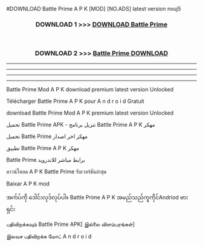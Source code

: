#DOWNLOAD Battle Prime  A P K [MOD] [NO.ADS] latest version nvuj5



<div align="center">

<h3>DOWNLOAD 1 >>> <a href="https://teeasianyam.web.app?sq=Battle Prime ">DOWNLOAD Battle Prime  </a></h3><br>

<h3>DOWNLOAD 2 >>> <a href="https://teeasianyam.web.app?sq=Battle Prime  ">Battle Prime   DOWNLOAD </a></h3>

</div>


----------------------------------------------------------

----------------------------------------------------------

----------------------------------------------------------

----------------------------------------------------------


Battle Prime   Mod A P K download premium latest version Unlocked

Télécharger Battle Prime   A P K pour A n d r o i d Gratuit

download Battle Prime   Mod A P K premium latest version Unlocked

تحميل Battle Prime   APK - تنزيل برنامج Battle Prime   A P K مهكر

تحميل Battle Prime   مهكر اخر اصدار

تطبيق Battle Prime   A P K مهكر

Battle Prime   برابط مباشر للاندرويد

ดาวน์โหลด A P K Battle Prime   รับเวอร์ชันล่าสุด

Baixar A P K mod

အက်ပ်ကို ဒေါင်းလုဒ်လုပ်ပါ။ Battle Prime   A P K အမည်သည်ကူကိုင်Andriod ဗားရှင်း

பதிவிறக்கவும் Battle Prime   APK[ இல்லை விளம்பரங்கள்] 
 
இலவச பதிவிறக்க மோட் A n d r o i d



